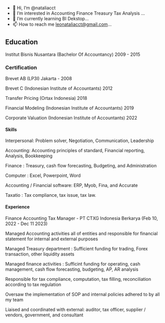 - 👋 Hi, I’m @nataliacct
- 👀 I’m interested in Accounting Finance Treasury Tax Analysis  ...
- 🌱 I’m currently learning BI Dekstop...
- 📫 How to reach me leonataliacct@gmail.com...



## Education 
Institut Bisnis Nusantara  (Bachelor Of Accountancy)
2009 - 2015
### Certification 
Brevet AB (LP3I) Jakarta - 2008

Brevet C (Indonesian Institute of Accountants) 2012

Transfer Pricing (Ortax Indonesia) 2018

Financial Modeling (Indonesian Institute of Accountants) 2019

Corporate Valuation (Indonesian Institute of Accountants) 2022


#### Skills 
Interpersonal: Problem solver, Negotiation, Communication, Leadership 

Accounting: Accounting principles of standard, Financial reporting, Analysis, Bookkeeping

Finance : Treasury, cash flow forecasting, Budgeting, and Administration

Computer : Excel, Powerpoint, Word 

Accounting / Financial software: ERP, Myob, Fina, and Accurate 

Taxatio : Tax compliance, tax issue, tax law. 



#### Experience 

Finance Accounting Tax Manager - PT CTXG Indonesia Berkarya (Feb 10, 2022 - Dec 11 2023)

Managed Accounting activities all of entities and responsible for financial statement for internal and external purposes  

Managed Treasury department : Sufficient funding for trading, Forex transaction, other liquidity assets 

Managed finance activities : Sufficint funding for operating, cash management, cash flow forecasting, budgeting, AP, AR analysis  

Responsible for tax compliance, computation, tax filling, reconciliation according to tax regulation 

Oversaw the implementation of SOP and internal policies adhered to by all my team 

Liaised and coordinated with external: auditor, tax officer, supplier / vendors, government, and consultant 


 



